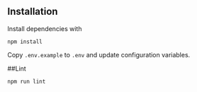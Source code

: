 ## Installation

Install dependencies with

`npm install`

Copy `.env.example` to `.env` and update configuration variables.

##Lint

`npm run lint`